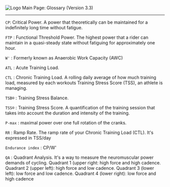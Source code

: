![Logo](https://raw.githubusercontent.com/GoldenCheetah/GoldenCheetah/master/doc/wiki/GC_logo_small.png) Main Page: Glossary (Version 3.3)
***

`CP`: Critical Power. A power that theoretically can be maintained for a indefinitely long time without fatigue.

`FTP` : Functional Threshold Power. The highest power that a rider can maintain in a quasi-steady state without fatiguing for approximately one hour.

`W'` : Formerly known as Anaerobic Work Capacity (AWC)

`ATL` : Acute Training Load.

`CTL` : Chronic Training Load. A rolling daily average of how much training load, measured by each workouts Training Stress Score (TSS), an athlete is managing. 

`TSB®` : Training Stress Balance.

`TSS®` : Training Stress Score. A quantification of the training session that takes into account the duration and intensity of the training.

`P-max` : maximal power over one full rotation of the cranks.

`RR` : Ramp Rate. The ramp rate of your Chronic Training Load (CTL). It's expressed in TSS/day

`Endurance index` : CP/W'

`QA` : Quadrant Analysis. It's a way to measure the neuromuscular power demands of cycling. Quadrant 1 (upper right: high force and high cadence. Quadrant 2 (upper left): high force and low cadence. Quadrant 3 (lower left): low force and low cadence. Quadrant 4 (lower right): low force and high cadence


